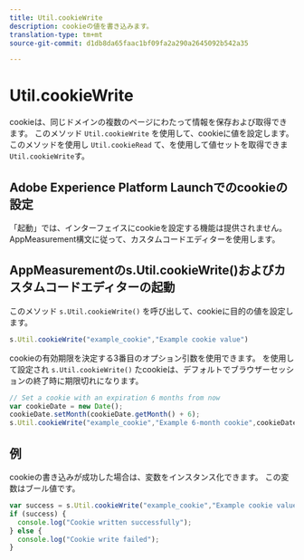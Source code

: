 ```yaml
---
title: Util.cookieWrite
description: cookieの値を書き込みます。
translation-type: tm+mt
source-git-commit: d1db8da65faac1bf09fa2a290a2645092b542a35

---
```



# Util.cookieWrite

cookieは、同じドメインの複数のページにわたって情報を保存および取得できます。 このメソッド `Util.cookieWrite` を使用して、cookieに値を設定します。 このメソッドを使用し `Util.cookieRead` て、を使用して値セットを取得できま `Util.cookieWrite`す。

## Adobe Experience Platform Launchでのcookieの設定

「起動」では、インターフェイスにcookieを設定する機能は提供されません。 AppMeasurement構文に従って、カスタムコードエディターを使用します。

## AppMeasurementのs.Util.cookieWrite()およびカスタムコードエディターの起動

このメソッド `s.Util.cookieWrite()` を呼び出して、cookieに目的の値を設定します。

```js
s.Util.cookieWrite("example_cookie","Example cookie value")
```

cookieの有効期限を決定する3番目のオプション引数を使用できます。 を使用して設定され `s.Util.cookieWrite()` たcookieは、デフォルトでブラウザーセッションの終了時に期限切れになります。

```js
// Set a cookie with an expiration 6 months from now
var cookieDate = new Date();
cookieDate.setMonth(cookieDate.getMonth() + 6);
s.Util.cookieWrite("example_cookie","Example 6-month cookie",cookieDate);
```

## 例

cookieの書き込みが成功した場合は、変数をインスタンス化できます。 この変数はブール値です。

```js
var success = s.Util.cookieWrite("example_cookie","Example cookie value");
if (success) {
  console.log("Cookie written successfully");
} else {
  console.log("Cookie write failed");
}
```
